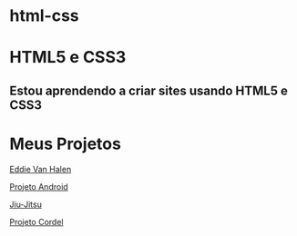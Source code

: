 # html-css
 
<h1>HTML5 e CSS3</h1>

<h2>Estou aprendendo a criar sites usando HTML5 e CSS3</h2>

<h1>Meus Projetos</h1>

<a href="https://jonasnunes.github.io/html-css/exemplos/evh/index.html" target="_blank">Eddie Van Halen</a>

<a href="https://jonasnunes.github.io/html-css/exemplos/projeto-android/android.html" target="_blank">Projeto Android</a>

<a href="https://jonasnunes.github.io/html-css/exemplos/Jiu-Jitsu/index.html">Jiu-Jitsu</a>

<a href="https://jonasnunes.github.io/html-css/exemplos/projeto-cordel/index.html">Projeto Cordel</a>